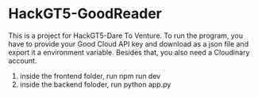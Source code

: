 # HackGT5-GoodReader

This is a project for HackGT5-Dare To Venture. To run the program, you have to provide your Good Cloud API key and download as a json file and export it
a environment variable. Besides that, you also need a Cloudinary account.

1) inside the frontend folder, run npm run dev
2) inside the backend foloder, run python app.py
